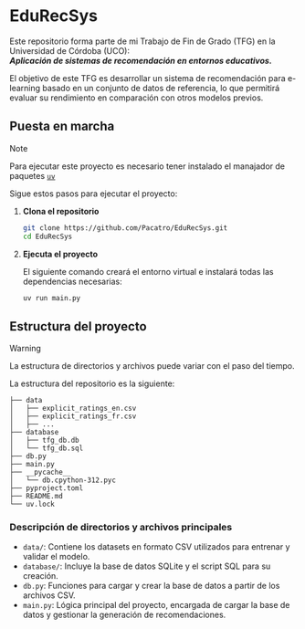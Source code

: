 # EduRecSys

Este repositorio forma parte de mi Trabajo de Fin de Grado (TFG) en la Universidad de Córdoba (UCO):  
***Aplicación de sistemas de recomendación en entornos educativos.***

El objetivo de este TFG es desarrollar un sistema de recomendación para e-learning basado en un conjunto de datos de referencia, lo que permitirá evaluar su rendimiento en comparación con otros modelos previos.

## Puesta en marcha

> [!NOTE]
> Para ejecutar este proyecto es necesario tener instalado el manajador de paquetes [`uv`](https://docs.astral.sh/uv/)

Sigue estos pasos para ejecutar el proyecto:

1. **Clona el repositorio**

    ```bash
    git clone https://github.com/Pacatro/EduRecSys.git
    cd EduRecSys
    ```

2. **Ejecuta el proyecto**

    El siguiente comando creará el entorno virtual e instalará todas las dependencias necesarias:

    ```bash
    uv run main.py
    ```

## Estructura del proyecto

> [!WARNING]
> La estructura de directorios y archivos puede variar con el paso del tiempo.

La estructura del repositorio es la siguiente:

```terminal
├── data
│   ├── explicit_ratings_en.csv
│   ├── explicit_ratings_fr.csv
│   ├── ...
├── database
│   ├── tfg_db.db
│   └── tfg_db.sql
├── db.py
├── main.py
├── __pycache__
│   └── db.cpython-312.pyc
├── pyproject.toml
├── README.md
└── uv.lock
```

### Descripción de directorios y archivos principales

- `data/`: Contiene los datasets en formato CSV utilizados para entrenar y validar el modelo.
- `database/`: Incluye la base de datos SQLite y el script SQL para su creación.
- `db.py`: Funciones para cargar y crear la base de datos a partir de los archivos CSV.
- `main.py`: Lógica principal del proyecto, encargada de cargar la base de datos y gestionar la generación de recomendaciones.
